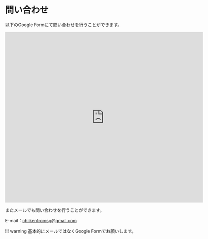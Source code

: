 # 問い合わせ
以下のGoogle Formにて問い合わせを行うことができます。

<iframe src="https://docs.google.com/forms/d/e/1FAIpQLScKbLDmhp6mYOeeBewLNAr8DgUbEsRb147RIzXbrsYqDfsXlg/viewform?embedded=true" width="640" height="554" frameborder="0" marginheight="0" marginwidth="0">読み込んでいます…</iframe>

またメールでも問い合わせを行うことができます。</p>
E-mail：[chiikenfromsg@gmail.com](mailto:chiikenfromsg@gmail.com)</p>

!!! warning
    基本的にメールではなくGoogle Formでお願いします。